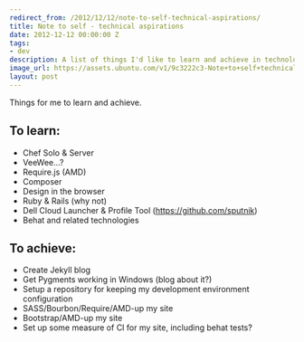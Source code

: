```yaml
---
redirect_from: /2012/12/12/note-to-self-technical-aspirations/
title: Note to self - technical aspirations
date: 2012-12-12 00:00:00 Z
tags:
- dev
description: A list of things I'd like to learn and achieve in technology.
image_url: https://assets.ubuntu.com/v1/9c3222c3-Note+to+self+technical+aspirations.jpeg?h=160
layout: post
---
```


Things for me to learn and achieve.

## To learn:

 - Chef Solo & Server
 - VeeWee...?
 - Require.js (AMD)
 - Composer
 - Design in the browser
 - Ruby & Rails (why not)
 - Dell Cloud Launcher & Profile Tool (https://github.com/sputnik)
 - Behat and related technologies

## To achieve:

 - Create Jekyll blog
 - Get Pygments working in Windows (blog about it?)
 - Setup a repository for keeping my development environment configuration
 - SASS/Bourbon/Require/AMD-up my site
 - Bootstrap/AMD-up my site
 - Set up some measure of CI for my site, including behat tests?
